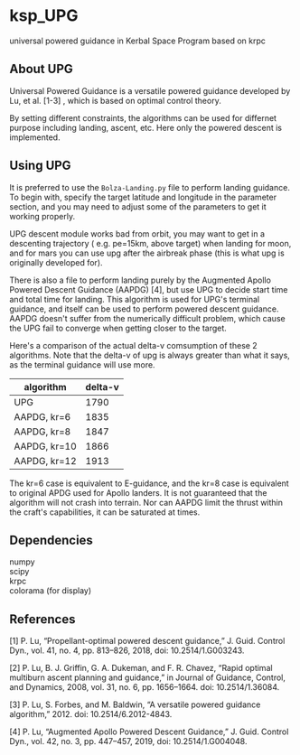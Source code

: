 # ksp_UPG

universal powered guidance in Kerbal Space Program based on krpc

## About UPG

Universal Powered Guidance is a versatile powered guidance developed by Lu, et al. [1-3] , which is based on optimal control theory.

By setting different constraints, the algorithms can be used for differnet purpose including landing, ascent, etc. Here only the powered descent is implemented.

## Using UPG

It is preferred to use the `Bolza-Landing.py` file to perform landing guidance.
To begin with, specify the target latitude and longitude in the parameter section, and you may need to adjust some of the parameters to get it working properly.

UPG descent module works bad from orbit, you may want to get in a descenting trajectory ( e.g. pe=15km, above target) when landing for moon, and for mars you can use upg after the airbreak phase (this is what upg is originally developed for).

There is also a file to perform landing purely by the Augmented Apollo Powered Descent Guidance (AAPDG) [4], but use UPG to decide start time and total time for landing. This algorithm is used for UPG's terminal guidance, and itself can be used to perform  powered descent guidance. AAPDG doesn't suffer from the numerically difficult problem, which cause the UPG fail to converge when getting closer to the target.

Here's a comparison of the actual delta-v comsumption of these 2 algorithms. Note that the delta-v of upg is always greater than what it says, as the terminal guidance will use more.

|algorithm   |delta-v|
|------------|-------|
|UPG         |1790   |
|AAPDG, kr=6 |1835   |
|AAPDG, kr=8 |1847   |
|AAPDG, kr=10|1866   |
|AAPDG, kr=12|1913   |

The kr=6 case is equivalent to E-guidance, and the kr=8 case is equivalent to original APDG used for Apollo landers. It is not guaranteed that the algorithm will not crash into terrain. Nor can AAPDG limit the thrust within the craft's capabilities, it can be saturated at times.

## Dependencies

numpy  
scipy  
krpc  
colorama (for display)

## References

[1] P. Lu, “Propellant-optimal powered descent guidance,” J. Guid. Control Dyn., vol. 41, no. 4, pp. 813–826, 2018, doi: 10.2514/1.G003243.

[2] P. Lu, B. J. Griffin, G. A. Dukeman, and F. R. Chavez, “Rapid optimal multiburn ascent planning and guidance,” in Journal of Guidance, Control, and Dynamics, 2008, vol. 31, no. 6, pp. 1656–1664. doi: 10.2514/1.36084.

[3] P. Lu, S. Forbes, and M. Baldwin, “A versatile powered guidance algorithm,” 2012. doi: 10.2514/6.2012-4843.

[4] P. Lu, “Augmented Apollo Powered Descent Guidance,” J. Guid. Control Dyn., vol. 42, no. 3, pp. 447–457, 2019, doi: 10.2514/1.G004048.
